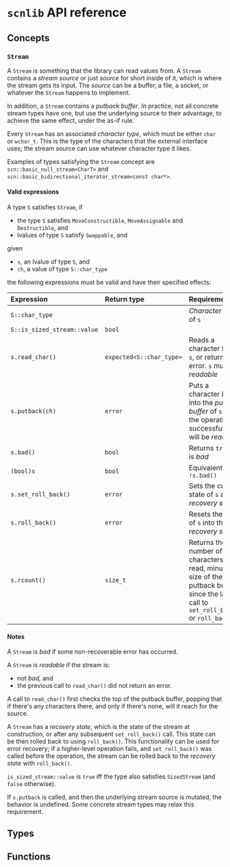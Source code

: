 # `scnlib` API reference

## Concepts

### `Stream`

A `Stream` is something that the library can read values from.
A `Stream` contains a _stream source_ or just _source_ for short inside of it, which is where the stream gets its input.
The _source_ can be a buffer, a file, a socket, or whatever the `Stream` happens to implement.

In addition, a `Stream` contains a _putback buffer_.
In practice, not all concrete stream types have one, but use the underlying source to their advantage, to achieve the same effect, under the as-if rule.

Every `Stream` has an associated _character type_, which must be either `char` or `wchar_t`.
This is the type of the characters that the external interface uses; the stream source can use whatever character type it likes.


Examples of types satisfying the `Stream` concept are `scn::basic_null_stream<CharT>` and `scn::basic_bidirectional_iterator_stream<const char*>`.

#### Valid expressions

A type `S` satisfies `Stream`, if
 * the type `S` satisfies `MoveConstructible`, `MoveAssignable` and `Destructible`, and
 * lvalues of type `S` satisfy `Swappable`, and

given
 * `s`, an lvalue of type `S`, and
 * `ch`, a value of type `S::char_type`

the following expressions must be valid and have their specified effects:

Expression            | Return type | Requirements 
:-------------------- | :---------- | :----------- 
`S::char_type`        |             | _Character type_ of `s`
`S::is_sized_stream::value`  | `bool` |
`s.read_char()`       | `expected<S::char_type>` | Reads a character from `s`, or returns an error. `s` must be _readable_ 
`s.putback(ch)`       | `error`     | Puts a character back into the _putback buffer_ of `s`. If the operation is successful, `s` will be _readable_ 
`s.bad()`             | `bool`      | Returns `true` if `s` is _bad_  
`(bool)s`             | `bool`      | Equivalent to: `!s.bad()`  
`s.set_roll_back()`   | `error`     | Sets the current state of `s` as the _recovery state_  
`s.roll_back()`       | `error`     | Resets the state of `s` into the _recovery state_   
`s.rcount()`          | `size_t`    | Returns the number of characters read, minus the size of the putback buffer, since the last call to `set_roll_back()` or `roll_back()`  

#### Notes

A `Stream` is _bad_ if some non-recoverable error has occurred.

A `Stream` is _readable_ if the stream is:
 * not _bad,_ and
 * the previous call to `read_char()` did not return an error.

A call to `read_char()` first checks the top of the putback buffer, popping that if there's any characters there, and only if there's none, will it reach for the source.

A `Stream` has a _recovery state_, which is the state of the stream at construction, or after any subsequent `set_roll_back()` call.
This state can be then rolled back to using `roll_back()`.
This functionality can be used for error recovery;
if a higher-level operation fails, and `set_roll_back()` was called before the operation, the stream can be rolled back to the _recovery state_ with `roll_back()`.

`is_sized_stream::value` is `true` iff the type also satisfies `SizedStream` (and `false` otherwise).

If `s.putback` is called, and then the underlying stream source is mutated, the behavior is undefined.
Some concrete stream types may relax this requirement.

## Types

## Functions
